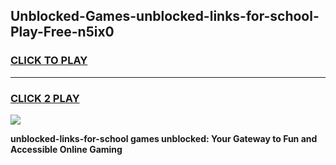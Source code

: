 
## Unblocked-Games-unblocked-links-for-school-Play-Free-n5ix0
<h3>
<a href="https://premium76.site?title=unblocked-links-for-school&ref=19M">CLICK TO PLAY</a></h3>
<hr>

<h3>
<a href="https://premium76.site?title=unblocked-links-for-school&ref=19M">CLICK 2 PLAY</a>
  
</h3>

<a href="https://premium76.site?title=unblocked-links-for-school&ref=19M"><img src="https://clearcache.store/games.png"></a>


**unblocked-links-for-school games unblocked: Your Gateway to Fun and Accessible Online Gaming**
